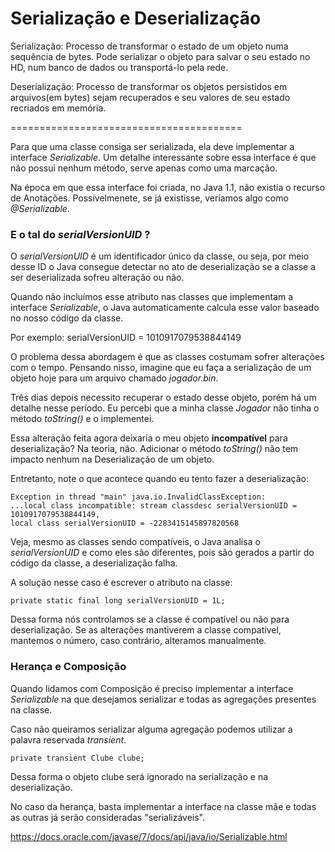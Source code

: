 # Serialização e Deserialização

Serialização: Processo de transformar o estado de um objeto numa sequência de bytes. Pode serializar o
objeto para salvar o seu estado no HD, num banco de dados ou transportá-lo pela rede.

Deserialização: Processo de transformar os objetos persistidos em arquivos(em bytes) sejam recuperados
e seu valores de seu estado recriados em memória.

========================================

Para que uma classe consiga ser serializada, ela deve implementar a interface *Serializable*. Um detalhe interessante
sobre essa interface é que não possui nenhum método, serve apenas como uma marcação. 

Na época em que essa interface foi criada, no Java 1.1, não existia o recurso de Anotações. Possivelmenete, se já 
existisse, veríamos algo como *@Serializable*.

### E o tal do *serialVersionUID* ?

O *serialVersionUID* é um identificador único da classe, ou seja, por meio desse ID o Java consegue detectar no ato de
deserialização se a classe a ser deserializada sofreu alteração ou não. 

Quando não incluímos esse atributo nas classes que implementam a interface *Serializable*, o Java automaticamente
calcula esse valor baseado no nosso código da classe. 

Por exemplo: serialVersionUID = 1010917079538844149

O problema dessa abordagem é que as classes costumam sofrer alterações com o tempo. Pensando nisso, imagine que eu faça 
a serialização de um objeto hoje para um arquivo chamado *jogador.bin*. 

Três dias depois necessito recuperar o estado desse objeto, porém há um detalhe nesse período. Eu percebi que a minha
classe *Jogador* não tinha o método *toString()* e o implementei. 

Essa alteração feita agora deixaria o meu objeto **incompatível** para deserialização? Na teoria, não. Adicionar o 
método *toString()* não tem impacto nenhum na Deserialização de um objeto. 

Entretanto, note o que acontece quando eu tento fazer a deserialização: 

    Exception in thread "main" java.io.InvalidClassException: 
    ...local class incompatible: stream classdesc serialVersionUID = 1010917079538844149, 
    local class serialVersionUID = -2283415145897820568

Veja, mesmo as classes sendo compatíveis, o Java analisa o *serialVersionUID* e como eles são diferentes, pois são
gerados a partir do código da classe, a deserialização falha. 

A solução nesse caso é escrever o atributo na classe:

    private static final long serialVersionUID = 1L;

Dessa forma nós controlamos se a classe é compatível ou não para deserialização. Se as alterações mantiverem a classe
compatível, mantemos o número, caso contrário, alteramos manualmente. 

### Herança e Composição

Quando lidamos com Composição é preciso implementar a interface *Serializable* na que desejamos serializar e todas as
agregações presentes na classe. 

Caso não queiramos serializar alguma agregação podemos utilizar a palavra reservada *transient*.

    private transient Clube clube;

Dessa forma o objeto clube será ignorado na serialização e na deserialização.

No caso da herança, basta implementar a interface na classe mãe e todas as outras já serão consideradas "serializáveis".

https://docs.oracle.com/javase/7/docs/api/java/io/Serializable.html